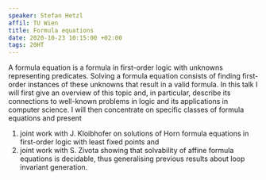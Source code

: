 ```yaml
---
speaker: Stefan Hetzl
affil: TU Wien
title: Formula equations
date: 2020-10-23 10:15:00 +02:00
tags: 20HT
---
```


A formula equation is a formula in first-order logic with unknowns representing predicates.
Solving a formula equation consists of finding first-order instances of these unknowns that result in a valid formula.
In this talk I will first give an overview of this topic and, in particular, describe its connections to well-known problems in logic and its applications in computer science.
I will then concentrate on specific classes of formula equations and present 

1. joint work with J. Kloibhofer on solutions of Horn formula equations in first-order logic with least fixed points and 
2. joint work with S. Zivota showing that solvability of affine formula equations is decidable, thus generalising previous results about loop invariant generation.
